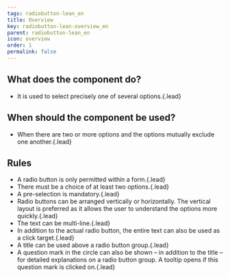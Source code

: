 ```yaml
---
tags: radiobutton-lean_en
title: Overview
key: radiobutton-lean-overview_en
parent: radiobutton-lean_en
icon: overview
order: 1
permalink: false  
---
```


## What does the component do? 
* It is used to select precisely one of several options.{.lead}

## When should the component be used?
* When there are two or more options and the options mutually exclude one another.{.lead}

## Rules
* A radio button is only permitted within a form.{.lead}
* There must be a choice of at least two options.{.lead}
* A pre-selection is mandatory.{.lead}
* Radio buttons can be arranged vertically or horizontally. The vertical layout is preferred as it allows the user to understand the options more quickly.{.lead}
* The text can be multi-line.{.lead}
* In addition to the actual radio button, the entire text can also be used as a click target.{.lead}
* A title can be used above a radio button group.{.lead}
* A question mark in the circle can also be shown – in addition to the title – for detailed explanations on a radio button group. A <sbb-link variant="inline" type="button" href="/en/design-system/lean/components/tooltip">tooltip</sbb-link> opens if this question mark is clicked on.{.lead}
